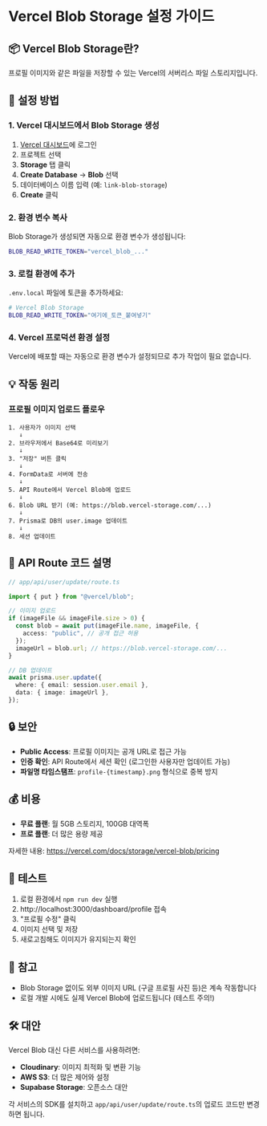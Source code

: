 # Vercel Blob Storage 설정 가이드

## 📦 Vercel Blob Storage란?

프로필 이미지와 같은 파일을 저장할 수 있는 Vercel의 서버리스 파일 스토리지입니다.

## 🚀 설정 방법

### 1. Vercel 대시보드에서 Blob Storage 생성

1. [Vercel 대시보드](https://vercel.com/dashboard)에 로그인
2. 프로젝트 선택
3. **Storage** 탭 클릭
4. **Create Database** → **Blob** 선택
5. 데이터베이스 이름 입력 (예: `link-blob-storage`)
6. **Create** 클릭

### 2. 환경 변수 복사

Blob Storage가 생성되면 자동으로 환경 변수가 생성됩니다:

```bash
BLOB_READ_WRITE_TOKEN="vercel_blob_..."
```

### 3. 로컬 환경에 추가

`.env.local` 파일에 토큰을 추가하세요:

```bash
# Vercel Blob Storage
BLOB_READ_WRITE_TOKEN="여기에_토큰_붙여넣기"
```

### 4. Vercel 프로덕션 환경 설정

Vercel에 배포할 때는 자동으로 환경 변수가 설정되므로 추가 작업이 필요 없습니다.

## 💡 작동 원리

### 프로필 이미지 업로드 플로우

```
1. 사용자가 이미지 선택
   ↓
2. 브라우저에서 Base64로 미리보기
   ↓
3. "저장" 버튼 클릭
   ↓
4. FormData로 서버에 전송
   ↓
5. API Route에서 Vercel Blob에 업로드
   ↓
6. Blob URL 받기 (예: https://blob.vercel-storage.com/...)
   ↓
7. Prisma로 DB의 user.image 업데이트
   ↓
8. 세션 업데이트
```

## 📝 API Route 코드 설명

```typescript
// app/api/user/update/route.ts

import { put } from "@vercel/blob";

// 이미지 업로드
if (imageFile && imageFile.size > 0) {
  const blob = await put(imageFile.name, imageFile, {
    access: "public", // 공개 접근 허용
  });
  imageUrl = blob.url; // https://blob.vercel-storage.com/...
}

// DB 업데이트
await prisma.user.update({
  where: { email: session.user.email },
  data: { image: imageUrl },
});
```

## 🔒 보안

- **Public Access**: 프로필 이미지는 공개 URL로 접근 가능
- **인증 확인**: API Route에서 세션 확인 (로그인한 사용자만 업데이트 가능)
- **파일명 타임스탬프**: `profile-{timestamp}.png` 형식으로 중복 방지

## 💰 비용

- **무료 플랜**: 월 5GB 스토리지, 100GB 대역폭
- **프로 플랜**: 더 많은 용량 제공

자세한 내용: https://vercel.com/docs/storage/vercel-blob/pricing

## 🧪 테스트

1. 로컬 환경에서 `npm run dev` 실행
2. http://localhost:3000/dashboard/profile 접속
3. "프로필 수정" 클릭
4. 이미지 선택 및 저장
5. 새로고침해도 이미지가 유지되는지 확인

## 📌 참고

- Blob Storage 없이도 외부 이미지 URL (구글 프로필 사진 등)은 계속 작동합니다
- 로컬 개발 시에도 실제 Vercel Blob에 업로드됩니다 (테스트 주의!)

## 🛠️ 대안

Vercel Blob 대신 다른 서비스를 사용하려면:

- **Cloudinary**: 이미지 최적화 및 변환 기능
- **AWS S3**: 더 많은 제어와 설정
- **Supabase Storage**: 오픈소스 대안

각 서비스의 SDK를 설치하고 `app/api/user/update/route.ts`의 업로드 코드만 변경하면 됩니다.
